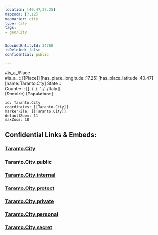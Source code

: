 ```yaml
---
location: [40.47,17.25] 
mapzoom: [7,12] 
mapmarker: city 
type: City
tags:
- geo/City


SpocWebEntityId: 34760
isDeleted: false
confidential: public

---
```

#is_a_/Place  
#is_a_ :: [[Place]] 
[has_place_longitude::17.25] 
[has_place_latitude::40.47] 
[name::Taranto.City] 
State ::  
Country :: [[../../../../../Italy]]  
[StateId::] 
[Population::] 



```leaflet
id: Taranto.City
coordinates: [[Taranto.City]] 
markerFile: [[Taranto.City]] 
defaultZoom: 11 
maxZoom: 18
```


## Confidential Links & Embeds: 

### [Taranto.City](/_Standards/Earth/Continent/Europe/Europe~South/Italy/regions~Italy/Apulia/Taranto.Province/City/Taranto.City.md) 

### [Taranto.City.public](/_public/Earth/Continent/Europe/Europe~South/Italy/regions~Italy/Apulia/Taranto.Province/City/Taranto.City.public.md) 

### [Taranto.City.internal](/_internal/Earth/Continent/Europe/Europe~South/Italy/regions~Italy/Apulia/Taranto.Province/City/Taranto.City.internal.md) 

### [Taranto.City.protect](/_protect/Earth/Continent/Europe/Europe~South/Italy/regions~Italy/Apulia/Taranto.Province/City/Taranto.City.protect.md) 

### [Taranto.City.private](/_private/Earth/Continent/Europe/Europe~South/Italy/regions~Italy/Apulia/Taranto.Province/City/Taranto.City.private.md) 

### [Taranto.City.personal](/_personal/Earth/Continent/Europe/Europe~South/Italy/regions~Italy/Apulia/Taranto.Province/City/Taranto.City.personal.md) 

### [Taranto.City.secret](/_secret/Earth/Continent/Europe/Europe~South/Italy/regions~Italy/Apulia/Taranto.Province/City/Taranto.City.secret.md)

